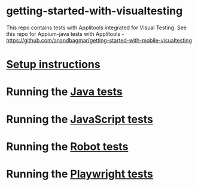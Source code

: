 # getting-started-with-visualtesting

This repo contains tests with Applitools integrated for Visual Testing.
See this repo for Appium-java tests with Applitools - https://github.com/anandbagmar/getting-started-with-mobile-visualtesting

# [Setup instructions](docs/README_MachineSetupInstructions.md)

# Running the [Java tests](docs/README_Java.md)

# Running the [JavaScript tests](docs/README_JS.md)

# Running the [Robot tests](docs/README_Robot.md)

# Running the [Playwright tests](docs/README_Playwright.md)
